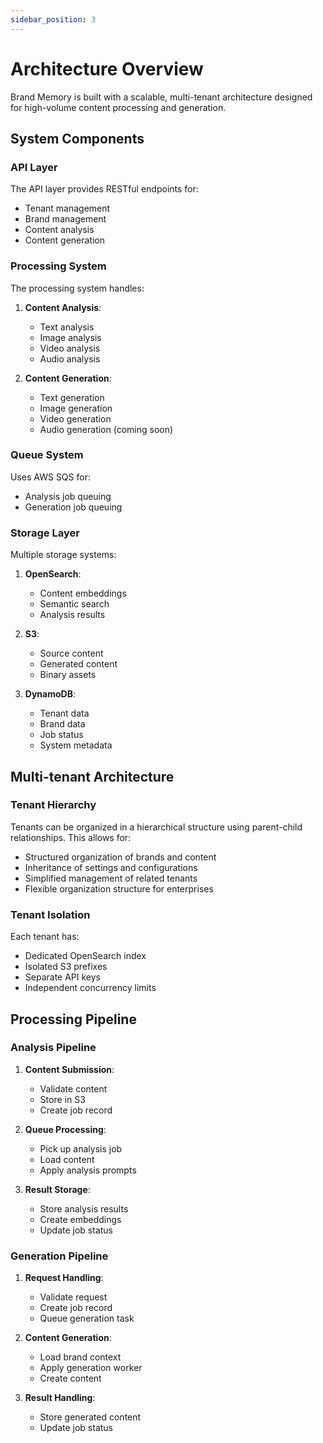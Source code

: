 ```yaml
---
sidebar_position: 3
---
```


# Architecture Overview

Brand Memory is built with a scalable, multi-tenant architecture designed for high-volume content processing and generation.

## System Components

### API Layer

The API layer provides RESTful endpoints for:
- Tenant management
- Brand management
- Content analysis
- Content generation

### Processing System

The processing system handles:
1. **Content Analysis**:
   - Text analysis
   - Image analysis
   - Video analysis
   - Audio analysis

2. **Content Generation**:
   - Text generation
   - Image generation
   - Video generation
   - Audio generation (coming soon)

### Queue System

Uses AWS SQS for:
- Analysis job queuing
- Generation job queuing

### Storage Layer

Multiple storage systems:
1. **OpenSearch**:
   - Content embeddings
   - Semantic search
   - Analysis results

2. **S3**:
   - Source content
   - Generated content
   - Binary assets

3. **DynamoDB**:
   - Tenant data
   - Brand data
   - Job status
   - System metadata

## Multi-tenant Architecture

### Tenant Hierarchy

Tenants can be organized in a hierarchical structure using parent-child relationships. This allows for:
- Structured organization of brands and content
- Inheritance of settings and configurations
- Simplified management of related tenants
- Flexible organization structure for enterprises

### Tenant Isolation

Each tenant has:
- Dedicated OpenSearch index
- Isolated S3 prefixes
- Separate API keys
- Independent concurrency limits

## Processing Pipeline

### Analysis Pipeline

1. **Content Submission**:
   - Validate content
   - Store in S3
   - Create job record

2. **Queue Processing**:
   - Pick up analysis job
   - Load content
   - Apply analysis prompts

3. **Result Storage**:
   - Store analysis results
   - Create embeddings
   - Update job status

### Generation Pipeline

1. **Request Handling**:
   - Validate request
   - Create job record
   - Queue generation task

2. **Content Generation**:
   - Load brand context
   - Apply generation worker
   - Create content

3. **Result Handling**:
   - Store generated content
   - Update job status
